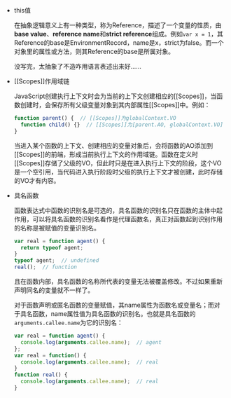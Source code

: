 - this值

  在抽象逻辑意义上有一种类型，称为Reference，描述了一个变量的性质，由**base value**、**reference name**和**strict reference**组成。例如`var x = 1`，其Reference的base是EnvironmentRecord，name是x，strict为false。而一个对象里的属性或方法，则其Reference的base是所属对象。

  没写完，太抽象了不造咋用语言表述出来好……

- [[Scopes]]作用域链

  JavaScript创建执行上下文时会为当前的上下文创建相应的[[Scopes]]，当函数创建时，会保存所有父级变量对象到其内部属性[[Scopes]]中。例如：

  ```js
  function parent() {  // [[Scopes]]为globalContext.VO
    function child() {}  // [[Scopes]]为[parent.AO, globalContext.VO]
  }
  ```

  当进入某个函数的上下文、创建相应的变量对象后，会将函数的AO添加到[[Scopes]]的前端，形成当前执行上下文的作用域链。函数在定义时[[Scopes]]存储了父级的VO，但此时只是在进入执行上下文的阶段，这个VO是一个空引用，当代码进入执行阶段时父级的执行上下文才被创建，此时存储的VO才有内容。

- 具名函数

  函数表达式中函数的识别名是可选的，具名函数的识别名只在函数的主体中起作用，可以将具名函数的识别名看作是代理函数名，真正对函数起到识别作用的名称是被赋值的变量识别名。

  ```js
  var real = function agent() {
    return typeof agent;
  }
  typeof agent;  // undefined
  real();  // function
  ```

  且在函数内部，具名函数的名称所代表的变量无法被覆盖修改。不过如果重新声明同名的变量就不一样了。

  对于函数声明或匿名函数的变量赋值，其name属性为函数名或变量名；而对于具名函数，name属性值为具名函数的识别名。也就是具名函数的`arguments.callee.name`为它的识别名：

  ```js
  var real = function agent() {
    console.log(arguments.callee.name);  // agent
  };
  var real = function() {
    console.log(arguments.callee.name);  // real
  }
  function real() {
    console.log(arguments.callee.name);  // real
  }
  ```

  ​